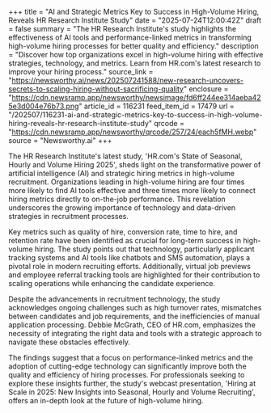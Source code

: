 +++
title = "AI and Strategic Metrics Key to Success in High-Volume Hiring, Reveals HR Research Institute Study"
date = "2025-07-24T12:00:42Z"
draft = false
summary = "The HR Research Institute's study highlights the effectiveness of AI tools and performance-linked metrics in transforming high-volume hiring processes for better quality and efficiency."
description = "Discover how top organizations excel in high-volume hiring with effective strategies, technology, and metrics. Learn from HR.com's latest research to improve your hiring process."
source_link = "https://newsworthy.ai/news/202507241588/new-research-uncovers-secrets-to-scaling-hiring-without-sacrificing-quality"
enclosure = "https://cdn.newsramp.app/newsworthy/newsimage/fd6ff244ee314aeba425e3d004e76b73.png"
article_id = 116231
feed_item_id = 17479
url = "/202507/116231-ai-and-strategic-metrics-key-to-success-in-high-volume-hiring-reveals-hr-research-institute-study"
qrcode = "https://cdn.newsramp.app/newsworthy/qrcode/257/24/each5fMH.webp"
source = "Newsworthy.ai"
+++

<p>The HR Research Institute's latest study, 'HR.com's State of Seasonal, Hourly and Volume Hiring 2025', sheds light on the transformative power of artificial intelligence (AI) and strategic hiring metrics in high-volume recruitment. Organizations leading in high-volume hiring are four times more likely to find AI tools effective and three times more likely to connect hiring metrics directly to on-the-job performance. This revelation underscores the growing importance of technology and data-driven strategies in recruitment processes.</p><p>Key metrics such as quality of hire, conversion rate, time to hire, and retention rate have been identified as crucial for long-term success in high-volume hiring. The study points out that technology, particularly applicant tracking systems and AI tools like chatbots and SMS automation, plays a pivotal role in modern recruiting efforts. Additionally, virtual job previews and employee referral tracking tools are highlighted for their contribution to scaling operations while enhancing the candidate experience.</p><p>Despite the advancements in recruitment technology, the study acknowledges ongoing challenges such as high turnover rates, mismatches between candidates and job requirements, and the inefficiencies of manual application processing. Debbie McGrath, CEO of HR.com, emphasizes the necessity of integrating the right data and tools with a strategic approach to navigate these obstacles effectively.</p><p>The findings suggest that a focus on performance-linked metrics and the adoption of cutting-edge technology can significantly improve both the quality and efficiency of hiring processes. For professionals seeking to explore these insights further, the study's webcast presentation, 'Hiring at Scale in 2025: New Insights into Seasonal, Hourly and Volume Recruiting', offers an in-depth look at the future of high-volume hiring.</p>
